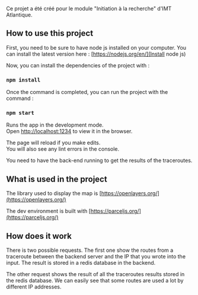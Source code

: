 Ce projet a été créé pour le module "Initiation à la recherche" d'IMT Atlantique.

## How to use this project

First, you need to be sure to have node js installed on your computer. You can install the latest version here :
[https://nodejs.org/en/](Install node js)

Now, you can install the dependencies of the project with :

### `npm install`

Once the command is completed, you can run the project with the command :

### `npm start`

Runs the app in the development mode.<br />
Open [http://localhost:1234](http://localhost:1234) to view it in the browser.

The page will reload if you make edits.<br />
You will also see any lint errors in the console.

You need to have the back-end running to get the results of the traceroutes.

## What is used in the project

The library used to display the map is [https://openlayers.org/](https://openlayers.org/)

The dev environment is built with [https://parceljs.org/](https://parceljs.org/)

## How does it work

There is two possible requests. The first one show the routes from a traceroute between the backend server and the IP that you wrote into the input.
The result is stored in a redis database in the backend.

The other request shows the result of all the traceroutes results stored in the redis database.
We can easily see that some routes are used a lot by different IP addresses. 

